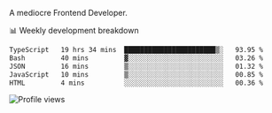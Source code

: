 A mediocre Frontend Developer.

📊 Weekly development breakdown
<!--START_SECTION:waka-->

```txt
TypeScript   19 hrs 34 mins  ███████████████████████▒░   93.95 %
Bash         40 mins         ▓░░░░░░░░░░░░░░░░░░░░░░░░   03.26 %
JSON         16 mins         ▒░░░░░░░░░░░░░░░░░░░░░░░░   01.32 %
JavaScript   10 mins         ▒░░░░░░░░░░░░░░░░░░░░░░░░   00.85 %
HTML         4 mins          ░░░░░░░░░░░░░░░░░░░░░░░░░   00.36 %
```

<!--END_SECTION:waka-->

<img src="https://gpvc.arturio.dev/iqbalfasri" alt="Profile views"/>
